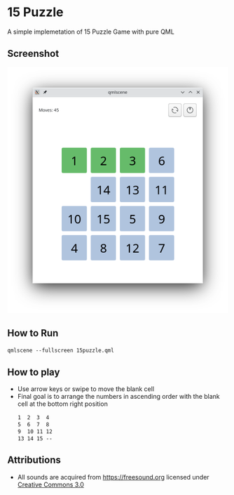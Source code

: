 # 15 Puzzle
A simple implemetation of 15 Puzzle Game with pure QML

## Screenshot
![Screenshot](./screenshot.png)


## How to Run
`qmlscene --fullscreen 15puzzle.qml`

## How to play
  - Use arrow keys or swipe to move the blank cell
  - Final goal is to arrange the numbers in ascending order with the blank cell at the bottom right position
    ```
    1  2  3  4
    5  6  7  8
    9  10 11 12
    13 14 15 --
    ```
  
## Attributions
  - All sounds are acquired from https://freesound.org licensed under [Creative Commons 3.0](https://creativecommons.org/licenses/by-nc/3.0/legalcode)
